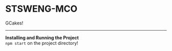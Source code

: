 # STSWENG-MCO
GCakes!

---

**Installing and Running the Project** \
`npm start` on the project directory!